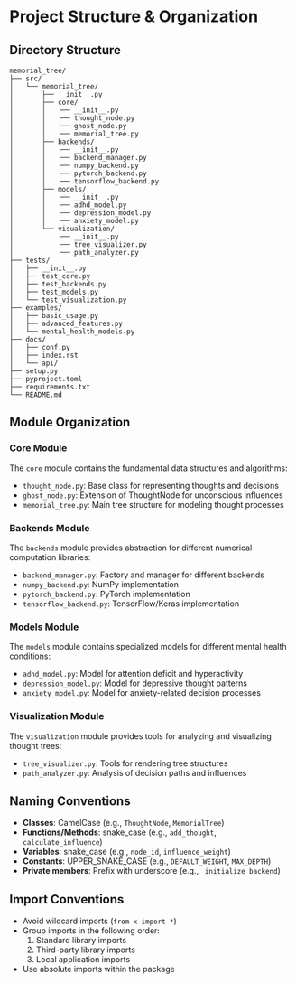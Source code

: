 # Project Structure & Organization

## Directory Structure

```
memorial_tree/
├── src/
│   └── memorial_tree/
│       ├── __init__.py
│       ├── core/
│       │   ├── __init__.py
│       │   ├── thought_node.py
│       │   ├── ghost_node.py
│       │   └── memorial_tree.py
│       ├── backends/
│       │   ├── __init__.py
│       │   ├── backend_manager.py
│       │   ├── numpy_backend.py
│       │   ├── pytorch_backend.py
│       │   └── tensorflow_backend.py
│       ├── models/
│       │   ├── __init__.py
│       │   ├── adhd_model.py
│       │   ├── depression_model.py
│       │   └── anxiety_model.py
│       └── visualization/
│           ├── __init__.py
│           ├── tree_visualizer.py
│           └── path_analyzer.py
├── tests/
│   ├── __init__.py
│   ├── test_core.py
│   ├── test_backends.py
│   ├── test_models.py
│   └── test_visualization.py
├── examples/
│   ├── basic_usage.py
│   ├── advanced_features.py
│   └── mental_health_models.py
├── docs/
│   ├── conf.py
│   ├── index.rst
│   └── api/
├── setup.py
├── pyproject.toml
├── requirements.txt
└── README.md
```

## Module Organization

### Core Module

The `core` module contains the fundamental data structures and algorithms:
- `thought_node.py`: Base class for representing thoughts and decisions
- `ghost_node.py`: Extension of ThoughtNode for unconscious influences
- `memorial_tree.py`: Main tree structure for modeling thought processes

### Backends Module

The `backends` module provides abstraction for different numerical computation libraries:
- `backend_manager.py`: Factory and manager for different backends
- `numpy_backend.py`: NumPy implementation
- `pytorch_backend.py`: PyTorch implementation
- `tensorflow_backend.py`: TensorFlow/Keras implementation

### Models Module

The `models` module contains specialized models for different mental health conditions:
- `adhd_model.py`: Model for attention deficit and hyperactivity
- `depression_model.py`: Model for depressive thought patterns
- `anxiety_model.py`: Model for anxiety-related decision processes

### Visualization Module

The `visualization` module provides tools for analyzing and visualizing thought trees:
- `tree_visualizer.py`: Tools for rendering tree structures
- `path_analyzer.py`: Analysis of decision paths and influences

## Naming Conventions

- **Classes**: CamelCase (e.g., `ThoughtNode`, `MemorialTree`)
- **Functions/Methods**: snake_case (e.g., `add_thought`, `calculate_influence`)
- **Variables**: snake_case (e.g., `node_id`, `influence_weight`)
- **Constants**: UPPER_SNAKE_CASE (e.g., `DEFAULT_WEIGHT`, `MAX_DEPTH`)
- **Private members**: Prefix with underscore (e.g., `_initialize_backend`)

## Import Conventions

- Avoid wildcard imports (`from x import *`)
- Group imports in the following order:
  1. Standard library imports
  2. Third-party library imports
  3. Local application imports
- Use absolute imports within the package